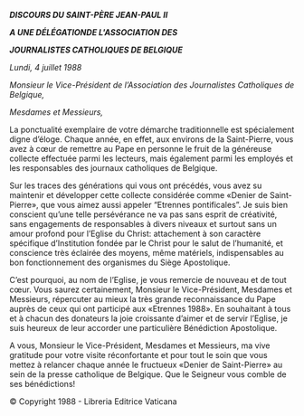 ***DISCOURS DU SAINT-PÈRE JEAN-PAUL II***

***A UNE DÉLÉGATION******DE L'ASSOCIATION DES***

***JOURNALISTES CATHOLIQUES DE BELGIQUE***

*Lundi, 4 juillet 1988*

*Monsieur le Vice-Président de l’Association des Journalistes Catholiques de Belgique,*

*Mesdames et Messieurs,*

La ponctualité exemplaire de votre démarche traditionnelle est spécialement digne d’éloge. Chaque année, en effet, aux environs de la Saint-Pierre, vous avez à cœur de remettre au Pape en personne le fruit de la généreuse collecte effectuée parmi les lecteurs, mais également parmi les employés et les responsables des journaux catholiques de Belgique.

Sur les traces des générations qui vous ont précédés, vous avez su maintenir et développer cette collecte considérée comme «Denier de Saint-Pierre», que vous aimez aussi appeler “Etrennes pontificales”. Je suis bien conscient qu’une telle persévérance ne va pas sans esprit de créativité, sans engagements de responsables à divers niveaux et surtout sans un amour profond pour l’Eglise du Christ: attachement à son caractère spécifique d’Institution fondée par le Christ pour le salut de l’humanité, et conscience très éclairée des moyens, même matériels, indispensables au bon fonctionnement des organismes du Siège Apostolique.

C’est pourquoi, au nom de l’Eglise, je vous remercie de nouveau et de tout cœur. Vous saurez certainement, Monsieur le Vice-Président, Mesdames et Messieurs, répercuter au mieux la très grande reconnaissance du Pape auprès de ceux qui ont participé aux «Etrennes 1988». En souhaitant à tous et à chacun des donateurs la joie croissante d’aimer et de servir l’Eglise, je suis heureux de leur accorder une particulière Bénédiction Apostolique.

A vous, Monsieur le Vice-Président, Mesdames et Messieurs, ma vive gratitude pour votre visite réconfortante et pour tout le soin que vous mettez à relancer chaque année le fructueux «Denier de Saint-Pierre» au sein de la presse catholique de Belgique. Que le Seigneur vous comble de ses bénédictions!

© Copyright 1988 - Libreria Editrice Vaticana